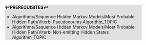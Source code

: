 <div style="margin:2em; background-color: #e0e0e0;">

<strong>↩PREREQUISITES↩</strong>

 * Algorithms/Sequence Hidden Markov Models/Most Probable Hidden Path/Viterbi Pseudocounts Algorithm_TOPIC
 * Algorithms/Sequence Hidden Markov Models/Most Probable Hidden Path/Viterbi Non-emitting Hidden States Algorithm_TOPIC

</div>

